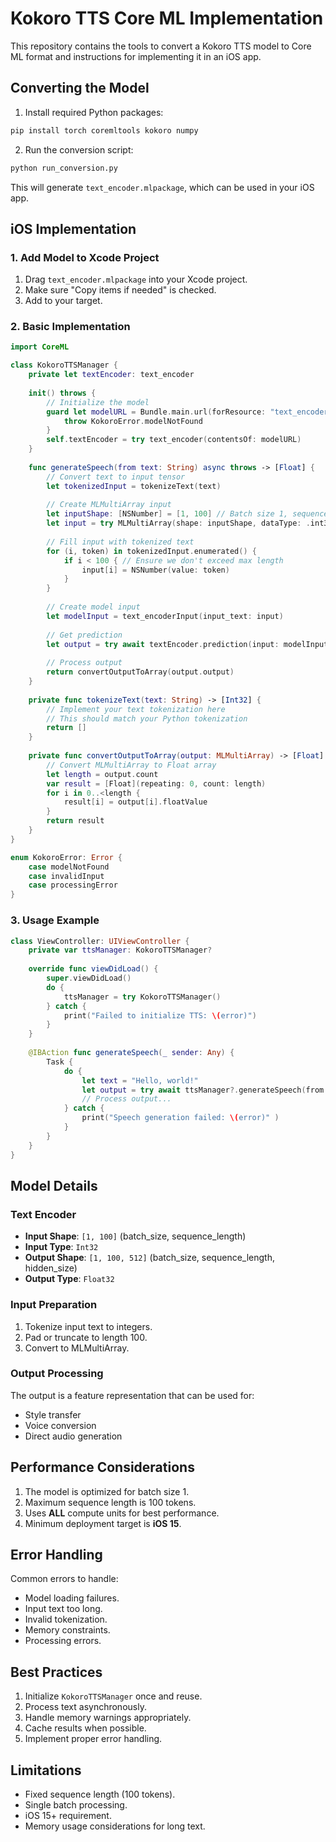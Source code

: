 # Kokoro TTS Core ML Implementation

This repository contains the tools to convert a Kokoro TTS model to Core ML format and instructions for implementing it in an iOS app.


## Converting the Model

1. Install required Python packages:

```bash
pip install torch coremltools kokoro numpy
```

2. Run the conversion script:

```bash
python run_conversion.py
```

This will generate `text_encoder.mlpackage`, which can be used in your iOS app.

## iOS Implementation

### 1. Add Model to Xcode Project

1. Drag `text_encoder.mlpackage` into your Xcode project.
2. Make sure "Copy items if needed" is checked.
3. Add to your target.

### 2. Basic Implementation

```swift
import CoreML

class KokoroTTSManager {
    private let textEncoder: text_encoder
    
    init() throws {
        // Initialize the model
        guard let modelURL = Bundle.main.url(forResource: "text_encoder", withExtension: "mlmodelc") else {
            throw KokoroError.modelNotFound
        }
        self.textEncoder = try text_encoder(contentsOf: modelURL)
    }
    
    func generateSpeech(from text: String) async throws -> [Float] {
        // Convert text to input tensor
        let tokenizedInput = tokenizeText(text)
        
        // Create MLMultiArray input
        let inputShape: [NSNumber] = [1, 100] // Batch size 1, sequence length 100
        let input = try MLMultiArray(shape: inputShape, dataType: .int32)
        
        // Fill input with tokenized text
        for (i, token) in tokenizedInput.enumerated() {
            if i < 100 { // Ensure we don't exceed max length
                input[i] = NSNumber(value: token)
            }
        }
        
        // Create model input
        let modelInput = text_encoderInput(input_text: input)
        
        // Get prediction
        let output = try await textEncoder.prediction(input: modelInput)
        
        // Process output
        return convertOutputToArray(output.output)
    }
    
    private func tokenizeText(text: String) -> [Int32] {
        // Implement your text tokenization here
        // This should match your Python tokenization
        return []
    }
    
    private func convertOutputToArray(output: MLMultiArray) -> [Float] {
        // Convert MLMultiArray to Float array
        let length = output.count
        var result = [Float](repeating: 0, count: length)
        for i in 0..<length {
            result[i] = output[i].floatValue
        }
        return result
    }
}

enum KokoroError: Error {
    case modelNotFound
    case invalidInput
    case processingError
}
```

### 3. Usage Example

```swift
class ViewController: UIViewController {
    private var ttsManager: KokoroTTSManager?
    
    override func viewDidLoad() {
        super.viewDidLoad()
        do {
            ttsManager = try KokoroTTSManager()
        } catch {
            print("Failed to initialize TTS: \(error)")
        }
    }
    
    @IBAction func generateSpeech(_ sender: Any) {
        Task {
            do {
                let text = "Hello, world!"
                let output = try await ttsManager?.generateSpeech(from: text)
                // Process output...
            } catch {
                print("Speech generation failed: \(error)" )
            }
        }
    }
}
```

## Model Details

### Text Encoder
- **Input Shape**: `[1, 100]` (batch_size, sequence_length)
- **Input Type**: `Int32`
- **Output Shape**: `[1, 100, 512]` (batch_size, sequence_length, hidden_size)
- **Output Type**: `Float32`

### Input Preparation
1. Tokenize input text to integers.
2. Pad or truncate to length 100.
3. Convert to MLMultiArray.

### Output Processing
The output is a feature representation that can be used for:
- Style transfer
- Voice conversion
- Direct audio generation

## Performance Considerations
1. The model is optimized for batch size 1.
2. Maximum sequence length is 100 tokens.
3. Uses **ALL** compute units for best performance.
4. Minimum deployment target is **iOS 15**.

## Error Handling
Common errors to handle:
- Model loading failures.
- Input text too long.
- Invalid tokenization.
- Memory constraints.
- Processing errors.

## Best Practices
1. Initialize `KokoroTTSManager` once and reuse.
2. Process text asynchronously.
3. Handle memory warnings appropriately.
4. Cache results when possible.
5. Implement proper error handling.

## Limitations
- Fixed sequence length (100 tokens).
- Single batch processing.
- iOS 15+ requirement.
- Memory usage considerations for long text.
